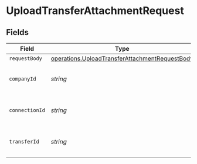 # UploadTransferAttachmentRequest


## Fields

| Field                                                                                                                   | Type                                                                                                                    | Required                                                                                                                | Description                                                                                                             | Example                                                                                                                 |
| ----------------------------------------------------------------------------------------------------------------------- | ----------------------------------------------------------------------------------------------------------------------- | ----------------------------------------------------------------------------------------------------------------------- | ----------------------------------------------------------------------------------------------------------------------- | ----------------------------------------------------------------------------------------------------------------------- |
| `requestBody`                                                                                                           | [operations.UploadTransferAttachmentRequestBody](../../../sdk/models/operations/uploadtransferattachmentrequestbody.md) | :heavy_minus_sign:                                                                                                      | N/A                                                                                                                     |                                                                                                                         |
| `companyId`                                                                                                             | *string*                                                                                                                | :heavy_check_mark:                                                                                                      | Unique identifier for a company.                                                                                        | 8a210b68-6988-11ed-a1eb-0242ac120002                                                                                    |
| `connectionId`                                                                                                          | *string*                                                                                                                | :heavy_check_mark:                                                                                                      | Unique identifier for a connection.                                                                                     | 2e9d2c44-f675-40ba-8049-353bfcb5e171                                                                                    |
| `transferId`                                                                                                            | *string*                                                                                                                | :heavy_check_mark:                                                                                                      | Unique identifier for a transfer.                                                                                       |                                                                                                                         |